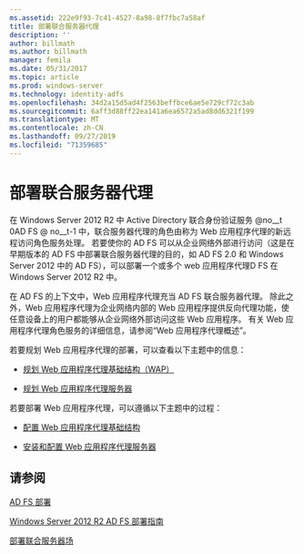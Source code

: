 ```yaml
---
ms.assetid: 222e9f93-7c41-4527-8a98-8f7fbc7a58af
title: 部署联合服务器代理
description: ''
author: billmath
ms.author: billmath
manager: femila
ms.date: 05/31/2017
ms.topic: article
ms.prod: windows-server
ms.technology: identity-adfs
ms.openlocfilehash: 34d2a15d5ad4f2563beffbce6ae5e729cf72c3ab
ms.sourcegitcommit: 6aff3d88ff22ea141a6ea6572a5ad8dd6321f199
ms.translationtype: MT
ms.contentlocale: zh-CN
ms.lasthandoff: 09/27/2019
ms.locfileid: "71359685"
---
```

# <a name="deploying-federation-server-proxies"></a>部署联合服务器代理

在 Windows Server 2012 R2 中 Active Directory 联合身份验证服务 @no__t 0AD FS @ no__t-1 中，联合服务器代理的角色由称为 Web 应用程序代理的新远程访问角色服务处理。 若要使你的 AD FS 可以从企业网络外部进行访问（这是在早期版本的 AD FS 中部署联合服务器代理的目的，如 AD FS 2.0 和 Windows Server 2012 中的 AD FS），可以部署一个或多个 web 应用程序代理D FS 在 Windows Server 2012 R2 中。  
  
在 AD FS 的上下文中，Web 应用程序代理充当 AD FS 联合服务器代理。 除此之外，Web 应用程序代理为企业网络内部的 Web 应用程序提供反向代理功能，使任意设备上的用户都能够从企业网络外部访问这些 Web 应用程序。 有关 Web 应用程序代理角色服务的详细信息，请参阅“Web 应用程序代理概述”。  
  
若要规划 Web 应用程序代理的部署，可以查看以下主题中的信息：  
  
-   [规划 Web 应用程序代理基础结构（WAP）](https://technet.microsoft.com/library/dn383648.aspx)  
  
-   [规划 Web 应用程序代理服务器](https://technet.microsoft.com/library/dn383647.aspx)  
  
若要部署 Web 应用程序代理，可以遵循以下主题中的过程：  
  
-   [配置 Web 应用程序代理基础结构](https://technet.microsoft.com/library/dn383644.aspx)  
  
-   [安装和配置 Web 应用程序代理服务器](https://technet.microsoft.com/library/dn383662.aspx)  
  
 
## <a name="see-also"></a>请参阅 

[AD FS 部署](../../ad-fs/AD-FS-Deployment.md)  

[Windows Server 2012 R2 AD FS 部署指南](../../ad-fs/deployment/Windows-Server-2012-R2-AD-FS-Deployment-Guide.md)  
 
[部署联合服务器场](../../ad-fs/deployment/Deploying-a-Federation-Server-Farm.md)  
  

